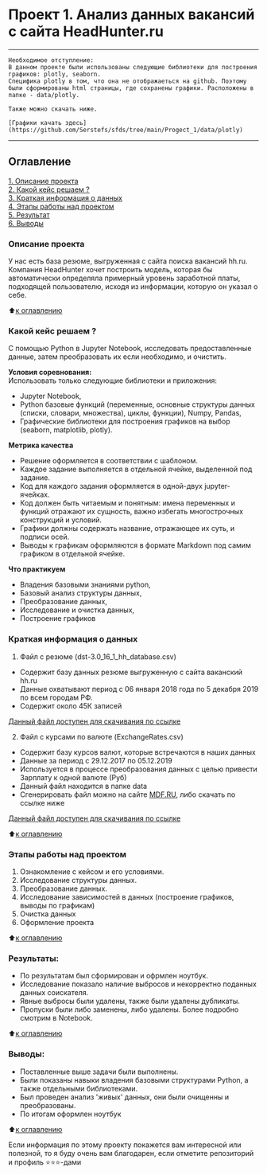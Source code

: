 # Проект 1. Анализ данных вакансий c сайта HeadHunter.ru

***
    Необходимое отступление: 
    В данном проекте были использованы следующие библиотеки для построения графиков: plotly, seaborn.
    Специфика plotly в том, что она не отображаеться на github. Поэтому были сформированы html страницы, где сохранены графики. Расположены в папке - data/plotly.    
    
    Также можно скачать ниже.

    [Графики качать здесь](https://github.com/Serstefs/sfds/tree/main/Progect_1/data/plotly)
***

## Оглавление  
[1. Описание проекта](https://github.com/Serstefs/sfds/tree/main/Progect_1/README.md#Описание-проекта)  
[2. Какой кейс решаем ?](https://github.com/Serstefs/sfds/tree/main/Progect_1/README.md#Какой-кейс-решаем)  
[3. Краткая информация о данных](https://github.com/Serstefs/sfds/tree/main/Progect_1/README.md#Краткая-информация-о-данных)  
[4. Этапы работы над проектом](https://github.com/Serstefs/sfds/tree/main/Progect_1/README.md#Этапы-работы-над-проектом)  
[5. Результат](https://github.com/Serstefs/sfds/tree/main/Progect_1/README.md#Результат)    
[6. Выводы](https://github.com/Serstefs/sfds/tree/main/Progect_1/README.md#Выводы) 

### Описание проекта    
У нас есть база резюме, выгруженная с сайта поиска вакансий hh.ru. Компания HeadHunter хочет построить модель, которая бы автоматически определяла примерный уровень заработной платы, подходящей пользователю, исходя из информации, которую он указал о себе. 


:arrow_up:[к оглавлению](https://github.com/Serstefs/sfds/tree/main/Progect_1/README.md#Оглавление)


### Какой кейс решаем ?    
С помощью Python в Jupyter Notebook, исследовать предоставленные данные, затем преобразовать их если необходимо, и очистить.

**Условия соревнования:**  
Использовать только следующие библиотеки и приложения:
- Jupyter Notebook,
- Python базовые функций (переменные, основные структуры данных (списки, словари, множества), циклы, функции), Numpy, Pandas,
- Графические библиотеки для построения графиков на выбор (seaborn, matplotlib, plotly).

**Метрика качества**     
- Решение оформляется в соответствии с шаблоном.
- Каждое задание выполняется в отдельной ячейке, выделенной под задание.
- Код для каждого задания оформляется в одной-двух jupyter-ячейках.
- Код должен быть читаемым и понятным: имена переменных и функций отражают их сущность, важно избегать многострочных конструкций и условий.
- Графики должны содержать название, отражающее их суть, и подписи осей.
- Выводы к графикам оформляются в формате Markdown под самим графиком в отдельной ячейке.

**Что практикуем**     
- Владения базовыми знаниями python,
- Базовый анализ структуры данных,
- Преобразование данных,
- Исследование и очистка данных,
- Построение графиков

### Краткая информация о данных
1. Файл с резюме (dst-3.0_16_1_hh_database.csv)
- Содержит базу данных резюме выгруженную с сайта ваканский hh.ru
- Данные охватывают период с 06 января 2018 года по 5 декабря 2019 по всем городам РФ.
- Содержит около 45К записей

[Данный файл доступен для скачивания по ссылке](https://drive.google.com/file/d/1yUnsE5NraipTa51ar5fkB8qDjwIFPD8N/view?usp=sharing)


2. Файл с курсами по валюте (ExchangeRates.csv)
- Содержит базу курсов валют, которые встречаются в наших данных
- Данные за период с 29.12.2017 по 05.12.2019
- Используется в процессе преобразования данных с целью привести Зарплату к одной валюте (Руб)
- Данный файл находится в папке data
- Сгенерировать файл можно на сайте [MDF.RU](https://mfd.ru/), либо скачать по ссылке ниже


[Данный файл доступен для скачивания по ссылке](https://lms-cdn.skillfactory.ru/assets/courseware/v1/15abf80f45a2f3e93c3274101b451c67/asset-v1:SkillFactory+DSPR-2.0+14JULY2021+type@asset+block/ExchangeRates.zip)


:arrow_up:[к оглавлению](https://github.com/Serstefs/sfds/tree/main/Progect_1/README.md#Оглавление)


### Этапы работы над проектом  
1. Ознакомление с кейсом и его условиями. 
2. Исследование структуры данных.
3. Преобразование данных.
4. Исследование зависимостей в данных (построение графиков, выводы по графикам)
5. Очистка данных
6. Оформление проекта

:arrow_up:[к оглавлению](https://github.com/Serstefs/sfds/tree/main/Progect_1/README.md#Оглавление)


### Результаты:  
- По результатам был сформирован и офрмлен ноутбук.
- Исследование показало наличие выбросов и некорректно поданных данных соискателя. 
- Явные выбросы были удалены, также были удалены дубликаты. 
- Пропуски были либо заменены, либо удалены. Более подробно смотрим в Notebook.

:arrow_up:[к оглавлению](https://github.com/Serstefs/sfds/tree/main/Progect_1/README.md#Оглавление)


### Выводы:  
- Поставленные выше задачи были выполнены.
- Были показаны навыки владения базовыми структурами Python, а также отдельными библиотеками.
- Был проведен анализ 'живых' данных, они были очищенны и преобразованы.
- По итогам оформлен ноутбук

:arrow_up:[к оглавлению](https://github.com/Serstefs/sfds/tree/main/Progect_1/README.md#Оглавление)


Если информация по этому проекту покажется вам интересной или полезной, то я буду очень вам благодарен, если отметите репозиторий и профиль ⭐️⭐️⭐️-дами